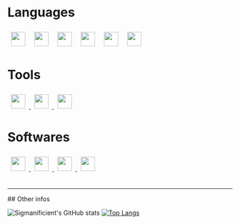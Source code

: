 # Languages

<div id="languages">
    <img style="padding:8px;" src="https://github.com/Sigmanificient/Sigmanificient/blob/master/languages_icons/python.png" height="32px">
    <img style="padding:8px;" src="https://github.com/Sigmanificient/Sigmanificient/blob/master/languages_icons/html.png" height="32px">
    <img style="padding:8px;" src="https://github.com/Sigmanificient/Sigmanificient/blob/master/languages_icons/css.png" height="32px">
    <img style="padding:8px;" src="https://github.com/Sigmanificient/Sigmanificient/blob/master/languages_icons/php.png" height="32px">
    <img style="padding:8px;" src="https://github.com/Sigmanificient/Sigmanificient/blob/master/languages_icons/sql.png" height="32px">
    <img style="padding:8px;" src="https://github.com/Sigmanificient/Sigmanificient/blob/master/languages_icons/cs.png" height="32px">
</div>

# Tools

<div id="tools">
    <a href="https://git-scm.com/">
        <img style="padding:8px;" src="https://github.com/Sigmanificient/Sigmanificient/blob/master/tools/git.png" height="32px">
    </a>
    <a href="https://github.com/">
        <img style="padding:8px;" src="https://github.com/Sigmanificient/Sigmanificient/blob/master/tools/github.png" height="32px">
    </a>
    <a href="https://www.vagrantup.com/">
        <img style="padding:8px;" src="https://github.com/Sigmanificient/Sigmanificient/blob/master/tools/vagrant.png" height="32px">
    </a>
</div>

# Softwares
<div id="softwares">
    <a href="https://www.sublimetext.com/3">
        <img style="padding:8px;" src="https://github.com/Sigmanificient/Sigmanificient/blob/master/tools/sublime.png" height="32px">
    </a>
    <a href="https://www.jetbrains.com/phpstorm/">
        <img style="padding:8px;" src="https://github.com/Sigmanificient/Sigmanificient/blob/master/tools/phpstorm.png" height="32px">
    </a>
    <a href="https://www.jetbrains.com/datagrip/">
        <img style="padding:8px;" src="https://github.com/Sigmanificient/Sigmanificient/blob/master/tools/datagrip.png" height="32px">
    </a>
    <a href="https://www.jetbrains.com/rider/">
        <img style="padding:8px;" src="https://github.com/Sigmanificient/Sigmanificient/blob/master/tools/rider.png" height="32px">
    </a>
</div>

<br>
<hr>
## Other infos

![Sigmanificient's GitHub stats](https://github-readme-stats.vercel.app/api?username=Sigmanificient&hide=stars,prs,issues&show_icons=true&theme=dark)
[![Top Langs](https://github-readme-stats.vercel.app/api/top-langs/?usernameSigmanificient&layout=compact&theme=dark)](https://github.com/Sigmanificient/github-readme-stats)
